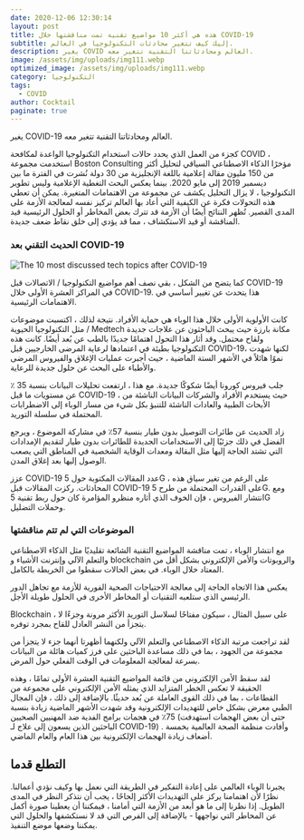 ```yaml
---
date: 2020-12-06 12:30:14
layout: post
title: هذه هي أكثر 10 مواضيع تقنية تمت مناقشتها خلال COVID-19
subtitle: إليك كيف تتغير محادثات التكنولوجيا في العالم.
description: يغير COVID العالم ومحادثاتنا التقنية تتغير معه.
image: /assets/img/uploads/img111.webp
optimized_image: /assets/img/uploads/img111.webp
category: التكنولوجيا
tags:
  - COVID
author: Cocktail
paginate: true
---
```

يغير COVID-19 العالم ومحادثاتنا التقنية تتغير معه.

كجزء من العمل الذي يحدد حالات استخدام التكنولوجيا الواعدة لمكافحة COVID ، استخدمت مجموعة Boston Consulting مؤخرًا الذكاء الاصطناعي السياقي لتحليل أكثر من 150 مليون مقالة إعلامية باللغة الإنجليزية من 30 دولة نُشرت في الفترة ما بين ديسمبر 2019 إلى مايو 2020. بينما يعكس البحث التغطية الإعلامية وليس تطوير التكنولوجيا ، لا يزال التحليل يكشف عن مجموعة من الاهتمامات المتغيرة. يمكن أن تعطي هذه التحولات فكرة عن الكيفية التي أعاد بها العالم تركيز نفسه لمعالجة الأزمة على المدى القصير. تُظهر النتائج أيضًا أن الأزمة قد تترك بعض المخاطر أو الحلول الرئيسية قيد المناقشة أو قيد الاستكشاف ، مما قد يؤدي إلى خلق نقاط ضعف جديدة.

### الحديث التقني بعد COVID-19

![The 10 most discussed tech topics after COVID-19](https://assets.rebelmouse.io/eyJhbGciOiJIUzI1NiIsInR5cCI6IkpXVCJ9.eyJpbWFnZSI6Imh0dHBzOi8vYXNzZXRzLnJibC5tcy8yMzUxNTY5OC9vcmlnaW4ucG5nIiwiZXhwaXJlc19hdCI6MTYzOTQ1NzE2Mn0.nLyLtkgnzTxiVifj2-x6M4ZSXYEPHtU6VgceuacDUY8/img.png?width=980)

كما يتضح من الشكل ، بقي نصف أهم مواضيع التكنولوجيا / الاتصالات قبل COVID-19 في المراكز العشرة الأولى خلال COVID-19. هذا يتحدث عن تغيير أساسي في الاهتمامات الرئيسية.

كانت الأولوية الأولى خلال هذا الوباء هي حماية الأفراد. نتيجة لذلك ، اكتسبت موضوعات مثل التكنولوجيا الحيوية / Medtech مكانة بارزة حيث يبحث الباحثون عن علاجات جديدة ولقاح محتمل. وقد أثار هذا التحول اهتمامًا جديدًا بالطب عن بُعد أيضًا. كانت هذه التكنولوجيا بطيئة في اعتمادها لرعاية المرضى الخارجيين قبل COVID-19، لكنها شهدت نموًا هائلاً في الأشهر الستة الماضية ، حيث أجبرت عمليات الإغلاق والفيروس المرضى والأطباء على البحث عن حلول جديدة للرعاية.

جلب فيروس كورونا أيضًا شكوكًا جديدة. مع هذا ، ارتفعت تحليلات البيانات بنسبة 35 ٪ عن مستويات ما قبل COVID-19 ، حيث يستخدم الأفراد والشركات البيانات الناشئة من الأبحاث الطبية والعادات الناشئة للتنبؤ بكل شيء من مسار الوباء إلى الاضطرابات المحتملة في سلسلة التوريد.

زاد الحديث عن طائرات التوصيل بدون طيار بنسبة 57٪ في مشاركة الموضوع ، ويرجع الفضل في ذلك جزئيًا إلى الاستخدامات الجديدة للطائرات بدون طيار لتقديم الإمدادات التي تشتد الحاجة إليها مثل البقالة ومعدات الوقاية الشخصية في المناطق التي يصعب الوصول إليها بعد إغلاق المدن.

عزز COVID-19 عدد المقالات المكتوبة حول 5G ، على الرغم من تغير سياق هذه المحادثات. ركزت المقالات قبل COVID-19 على القدرات المحتملة من طرح 5G. ومع انتشار الفيروس ، فإن الخوف الذي أثاره منظرو المؤامرة كان حول ربط تقنية 5G وحملات التضليل.

### الموضوعات التي لم تتم مناقشتها

مع انتشار الوباء ، تمت مناقشة المواضيع التقنية الشائعة تقليديًا مثل الذكاء الاصطناعي والتعلم الآلي وإنترنت الأشياء و blockchain والروبوتات والأمن الإلكتروني بشكل أقل من المعتاد خلال الوباء. في بعض الحالات سقطوا من الخريطة بالكامل.

يعكس هذا الاتجاه الحاجة إلى معالجة الاحتياجات الصحية الفورية للأزمة مع تجاهل الدور الرئيسي الذي ستلعبه التقنيات أو المخاطر الأخرى في الحلول طويلة الأجل.

Blockchain ، على سبيل المثال ، سيكون مفتاحًا لسلاسل التوريد الأكثر مرونة وجزءًا لا يتجزأ من النشر العادل للقاح بمجرد توفره.

لقد تراجعت مرتبة الذكاء الاصطناعي والتعلم الآلي ولكنهما أظهرتا أنهما جزء لا يتجزأ من مجموعة من الجهود ، بما في ذلك مساعدة الباحثين على فرز كميات هائلة من البيانات بسرعة لمعالجة المعلومات في الوقت الفعلي حول المرض.

لقد سقط الأمن الإلكتروني من قائمة المواضيع التقنية العشرة الأولى تمامًا ، وهذه الحقيقة لا تعكس الخطر المتزايد الذي يمثله الأمن الإلكتروني على مجموعة من القطاعات ، بما في ذلك القوى العاملة عن بُعد حديثًا. بالإضافة إلى ذلك ، فإن المجال الطبي معرض بشكل خاص للتهديدات الإلكترونية وقد شهدت الأشهر الماضية زيادة بنسبة 75٪ في هجمات برامج الفدية ضد المهنيين الصحيين (حتى أن بعض الهجمات استهدفت الباحثين الذين يسعون إلى علاج لـ COVID-19) . وأفادت منظمة الصحة العالمية بخمسة أضعاف زيادة الهجمات الإلكترونية بين هذا العام والعام الماضي.

## التطلع قدما

يجبرنا الوباء العالمي على إعادة التفكير في الطريقة التي نعمل بها وكيف نؤدي أعمالنا. نظرًا لأن اهتمامنا يركز على التهديدات الأكثر إلحاحًا ، يجب أن نتذكر النظر في المدى الطويل. إذا نظرنا إلى ما هو أبعد من الأزمة التي أمامنا ، فيمكننا أن يعطينا صورة أكمل عن المخاطر التي نواجهها - بالإضافة إلى الفرص التي قد لا نستكشفها والحلول التي يمكننا وضعها موضع التنفيذ.
